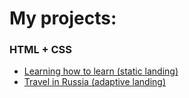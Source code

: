 # My projects: 

### HTML + CSS
* [Learning how to learn (static landing)](https://github.com/quis0/my-portfolio/tree/master/static-landing)
* [Travel in Russia (adaptive landing)](https://github.com/quis0/my-portfolio/tree/master/adaptive-landing)
